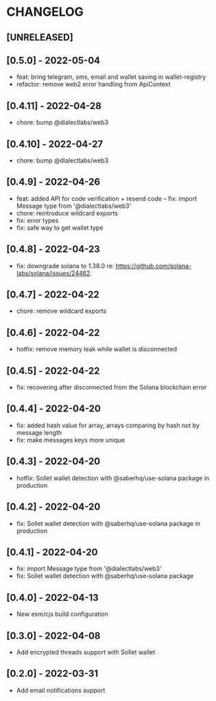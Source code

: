 # CHANGELOG

## [UNRELEASED]

## [0.5.0] - 2022-05-04

- feat: bring telegram, sms, email and wallet saving in wallet-registry
- refactor: remove web2 error handling from ApiContext

## [0.4.11] - 2022-04-28

- chore: bump @dialectlabs/web3

## [0.4.10] - 2022-04-27

- chore: bump @dialectlabs/web3

## [0.4.9] - 2022-04-26

- feat: added API for code verification + resend code
  – fix: import Message type from '@dialectlabs/web3'
- chore: reintroduce wildcard exports
- fix: error types
- fix: safe way to get wallet type

## [0.4.8] - 2022-04-23

- fix: downgrade solana to 1.38.0 re: https://github.com/solana-labs/solana/issues/24462.

## [0.4.7] - 2022-04-22

- chore: remove wildcard exports

## [0.4.6] - 2022-04-22

- hotfix: remove memory leak while wallet is disconnected

## [0.4.5] - 2022-04-22

- fix: recovering after disconnected from the Solana blockchain error

## [0.4.4] - 2022-04-20

- fix: added hash value for array, arrays comparing by hash not by message length
- fix: make messages keys more unique

## [0.4.3] - 2022-04-20

- hotfix: Sollet wallet detection with @saberhq/use-solana package in production

## [0.4.2] - 2022-04-20

- fix: Sollet wallet detection with @saberhq/use-solana package in production

## [0.4.1] - 2022-04-20

- fix: import Message type from '@dialectlabs/web3'
- fix: Sollet wallet detection with @saberhq/use-solana package

## [0.4.0] - 2022-04-13

- New esm/cjs build configuration

## [0.3.0] - 2022-04-08

- Add encrypted threads support with Sollet wallet

## [0.2.0] - 2022-03-31

- Add email notifications support
